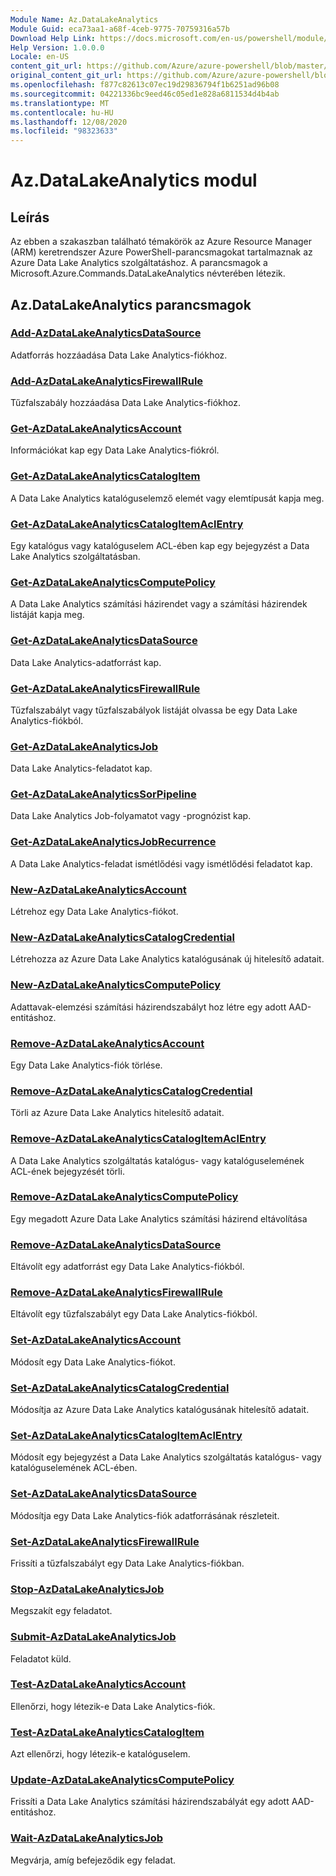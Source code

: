 ```yaml
---
Module Name: Az.DataLakeAnalytics
Module Guid: eca73aa1-a68f-4ceb-9775-70759316a57b
Download Help Link: https://docs.microsoft.com/en-us/powershell/module/az.datalakeanalytics
Help Version: 1.0.0.0
Locale: en-US
content_git_url: https://github.com/Azure/azure-powershell/blob/master/src/DataLakeAnalytics/DataLakeAnalytics/help/Az.DataLakeAnalytics.md
original_content_git_url: https://github.com/Azure/azure-powershell/blob/master/src/DataLakeAnalytics/DataLakeAnalytics/help/Az.DataLakeAnalytics.md
ms.openlocfilehash: f877c82613c07ec19d29836794f1b6251ad96b08
ms.sourcegitcommit: 04221336bc9eed46c05ed1e828a6811534d4b4ab
ms.translationtype: MT
ms.contentlocale: hu-HU
ms.lasthandoff: 12/08/2020
ms.locfileid: "98323633"
---
```

# Az.DataLakeAnalytics modul
## Leírás
Az ebben a szakaszban található témakörök az Azure Resource Manager (ARM) keretrendszer Azure PowerShell-parancsmagokat tartalmaznak az Azure Data Lake Analytics szolgáltatáshoz. A parancsmagok a Microsoft.Azure.Commands.DataLakeAnalytics névterében létezik.

## Az.DataLakeAnalytics parancsmagok
### [Add-AzDataLakeAnalyticsDataSource](Add-AzDataLakeAnalyticsDataSource.md)
Adatforrás hozzáadása Data Lake Analytics-fiókhoz.

### [Add-AzDataLakeAnalyticsFirewallRule](Add-AzDataLakeAnalyticsFirewallRule.md)
Tűzfalszabály hozzáadása Data Lake Analytics-fiókhoz.

### [Get-AzDataLakeAnalyticsAccount](Get-AzDataLakeAnalyticsAccount.md)
Információkat kap egy Data Lake Analytics-fiókról.

### [Get-AzDataLakeAnalyticsCatalogItem](Get-AzDataLakeAnalyticsCatalogItem.md)
A Data Lake Analytics katalóguselemző elemét vagy elemtípusát kapja meg.

### [Get-AzDataLakeAnalyticsCatalogItemAclEntry](Get-AzDataLakeAnalyticsCatalogItemAclEntry.md)
Egy katalógus vagy katalóguselem ACL-ében kap egy bejegyzést a Data Lake Analytics szolgáltatásban.

### [Get-AzDataLakeAnalyticsComputePolicy](Get-AzDataLakeAnalyticsComputePolicy.md)
A Data Lake Analytics számítási házirendet vagy a számítási házirendek listáját kapja meg.

### [Get-AzDataLakeAnalyticsDataSource](Get-AzDataLakeAnalyticsDataSource.md)
Data Lake Analytics-adatforrást kap.

### [Get-AzDataLakeAnalyticsFirewallRule](Get-AzDataLakeAnalyticsFirewallRule.md)
Tűzfalszabályt vagy tűzfalszabályok listáját olvassa be egy Data Lake Analytics-fiókból.

### [Get-AzDataLakeAnalyticsJob](Get-AzDataLakeAnalyticsJob.md)
Data Lake Analytics-feladatot kap.

### [Get-AzDataLakeAnalyticsSorPipeline](Get-AzDataLakeAnalyticsJobPipeline.md)
Data Lake Analytics Job-folyamatot vagy -prognózist kap.

### [Get-AzDataLakeAnalyticsJobRecurrence](Get-AzDataLakeAnalyticsJobRecurrence.md)
A Data Lake Analytics-feladat ismétlődési vagy ismétlődési feladatot kap.

### [New-AzDataLakeAnalyticsAccount](New-AzDataLakeAnalyticsAccount.md)
Létrehoz egy Data Lake Analytics-fiókot.

### [New-AzDataLakeAnalyticsCatalogCredential](New-AzDataLakeAnalyticsCatalogCredential.md)
Létrehozza az Azure Data Lake Analytics katalógusának új hitelesítő adatait.

### [New-AzDataLakeAnalyticsComputePolicy](New-AzDataLakeAnalyticsComputePolicy.md)
Adattavak-elemzési számítási házirendszabályt hoz létre egy adott AAD-entitáshoz.

### [Remove-AzDataLakeAnalyticsAccount](Remove-AzDataLakeAnalyticsAccount.md)
Egy Data Lake Analytics-fiók törlése.

### [Remove-AzDataLakeAnalyticsCatalogCredential](Remove-AzDataLakeAnalyticsCatalogCredential.md)
Törli az Azure Data Lake Analytics hitelesítő adatait.

### [Remove-AzDataLakeAnalyticsCatalogItemAclEntry](Remove-AzDataLakeAnalyticsCatalogItemAclEntry.md)
A Data Lake Analytics szolgáltatás katalógus- vagy katalóguselemének ACL-ének bejegyzését törli.

### [Remove-AzDataLakeAnalyticsComputePolicy](Remove-AzDataLakeAnalyticsComputePolicy.md)
Egy megadott Azure Data Lake Analytics számítási házirend eltávolítása

### [Remove-AzDataLakeAnalyticsDataSource](Remove-AzDataLakeAnalyticsDataSource.md)
Eltávolít egy adatforrást egy Data Lake Analytics-fiókból.

### [Remove-AzDataLakeAnalyticsFirewallRule](Remove-AzDataLakeAnalyticsFirewallRule.md)
Eltávolít egy tűzfalszabályt egy Data Lake Analytics-fiókból.

### [Set-AzDataLakeAnalyticsAccount](Set-AzDataLakeAnalyticsAccount.md)
Módosít egy Data Lake Analytics-fiókot.

### [Set-AzDataLakeAnalyticsCatalogCredential](Set-AzDataLakeAnalyticsCatalogCredential.md)
Módosítja az Azure Data Lake Analytics katalógusának hitelesítő adatait.

### [Set-AzDataLakeAnalyticsCatalogItemAclEntry](Set-AzDataLakeAnalyticsCatalogItemAclEntry.md)
Módosít egy bejegyzést a Data Lake Analytics szolgáltatás katalógus- vagy katalóguselemének ACL-ében.

### [Set-AzDataLakeAnalyticsDataSource](Set-AzDataLakeAnalyticsDataSource.md)
Módosítja egy Data Lake Analytics-fiók adatforrásának részleteit.

### [Set-AzDataLakeAnalyticsFirewallRule](Set-AzDataLakeAnalyticsFirewallRule.md)
Frissíti a tűzfalszabályt egy Data Lake Analytics-fiókban.

### [Stop-AzDataLakeAnalyticsJob](Stop-AzDataLakeAnalyticsJob.md)
Megszakít egy feladatot.

### [Submit-AzDataLakeAnalyticsJob](Submit-AzDataLakeAnalyticsJob.md)
Feladatot küld.

### [Test-AzDataLakeAnalyticsAccount](Test-AzDataLakeAnalyticsAccount.md)
Ellenőrzi, hogy létezik-e Data Lake Analytics-fiók.

### [Test-AzDataLakeAnalyticsCatalogItem](Test-AzDataLakeAnalyticsCatalogItem.md)
Azt ellenőrzi, hogy létezik-e katalóguselem.

### [Update-AzDataLakeAnalyticsComputePolicy](Update-AzDataLakeAnalyticsComputePolicy.md)
Frissíti a Data Lake Analytics számítási házirendszabályát egy adott AAD-entitáshoz.

### [Wait-AzDataLakeAnalyticsJob](Wait-AzDataLakeAnalyticsJob.md)
Megvárja, amíg befejeződik egy feladat.

